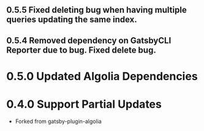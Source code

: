 ## 0.5.5 Fixed deleting bug when having multiple queries updating the same index.

## 0.5.4 Removed dependency on GatsbyCLI Reporter due to bug. Fixed delete bug.

# 0.5.0 Updated Algolia Dependencies

# 0.4.0 Support Partial Updates

  * Forked from gatsby-plugin-algolia